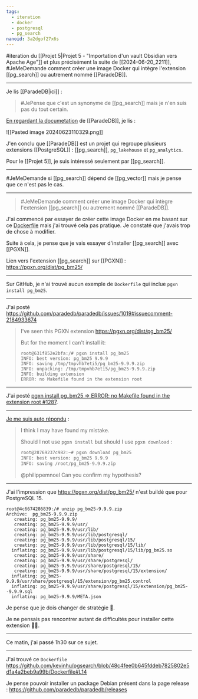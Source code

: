 ```yaml
---
tags:
  - iteration
  - docker
  - postgresql
  - pg_search
nanoid: 3a2dgof27x6s
---
```

#iteration du [[Projet 5|Projet 5 - "Importation d'un vault Obsidian vers Apache Age"]] et plus précisément la suite de [[2024-06-20_2211]], #JeMeDemande comment créer une image Docker qui intègre l'extension [[pg_search]] ou autrement nommé [[ParadeDB]].

---

Je lis [[ParadeDB|ici]] :

> #JePense que c'est un synonyme de [[pg_search]] mais je n'en suis pas du tout certain.

[En regardant la documetation](https://docs.paradedb.com/deploy/pg_search) de [[ParadeDB]], je lis :

![[Pasted image 20240623110329.png]]

J'en conclu que [[ParadeDB]] est un projet qui regroupe plusieurs extensions [[PostgreSQL]] : [[pg_search]], `pg_lakehouse` et `pg_analytics`.

Pour le [[Projet 5]], je suis intéressé seulement par [[pg_search]].

---

#JeMeDemande si [[pg_search]] dépend de [[pg_vector]] mais je pense que ce n'est pas le cas.

---

> #JeMeDemande comment créer une image Docker qui intègre l'extension [[pg_search]] ou autrement nommé [[ParadeDB]].

J'ai commencé par essayer de créer cette image Docker en me basant sur ce [Dockerfile](https://github.com/paradedb/paradedb/blob/149f66db5cf691431797f59946343c15ab042850/docker/Dockerfile#L50) mais j'ai trouvé cela pas pratique. Je constaté que j'avais trop de chose à modifier.

Suite à cela, je pense que je vais essayer d'installer [[pg_search]] avec [[PGXN]].

Lien vers l'extension [[pg_search]] sur [[PGXN]] : https://pgxn.org/dist/pg_bm25/

---

Sur GitHub, je n'ai trouvé aucun exemple de `Dockerfile` qui inclue `pgxn install pg_bm25`.

---

J'ai posté https://github.com/paradedb/paradedb/issues/1019#issuecomment-2184933674

> I've seen this PGXN extension https://pgxn.org/dist/pg_bm25/
> 
> But for the moment I can't install it:
> 
> ```
> root@631f852e2bfa:/# pgxn install pg_bm25
> INFO: best version: pg_bm25 9.9.9
> INFO: saving /tmp/tmpvhb7eti5/pg_bm25-9.9.9.zip
> INFO: unpacking: /tmp/tmpvhb7eti5/pg_bm25-9.9.9.zip
> INFO: building extension
> ERROR: no Makefile found in the extension root
> ```

---

J'ai posté [pgxn install pg_bm25 => ERROR: no Makefile found in the extension root #1287](https://github.com/orgs/paradedb/discussions/1287).

---

[Je me suis auto répondu](https://github.com/orgs/paradedb/discussions/1287#discussioncomment-9851045) :

> I think I may have found my mistake.
> 
> Should I not use `pgxn install` but should I use `pgxn download` :
> 
> ```sh
> root@28769237c982:~# pgxn download pg_bm25
> INFO: best version: pg_bm25 9.9.9
> INFO: saving /root/pg_bm25-9.9.9.zip
> ```
> 
> @philippemnoel Can you confirm my hypothesis?

---

J'ai l'impression que https://pgxn.org/dist/pg_bm25/ n'est buildé que pour PostgreSQL 15.

```
root@4c6674286839:/# unzip pg_bm25-9.9.9.zip
Archive:  pg_bm25-9.9.9.zip
   creating: pg_bm25-9.9.9/
   creating: pg_bm25-9.9.9/usr/
   creating: pg_bm25-9.9.9/usr/lib/
   creating: pg_bm25-9.9.9/usr/lib/postgresql/
   creating: pg_bm25-9.9.9/usr/lib/postgresql/15/
   creating: pg_bm25-9.9.9/usr/lib/postgresql/15/lib/
  inflating: pg_bm25-9.9.9/usr/lib/postgresql/15/lib/pg_bm25.so
   creating: pg_bm25-9.9.9/usr/share/
   creating: pg_bm25-9.9.9/usr/share/postgresql/
   creating: pg_bm25-9.9.9/usr/share/postgresql/15/
   creating: pg_bm25-9.9.9/usr/share/postgresql/15/extension/
  inflating: pg_bm25-9.9.9/usr/share/postgresql/15/extension/pg_bm25.control
  inflating: pg_bm25-9.9.9/usr/share/postgresql/15/extension/pg_bm25--9.9.9.sql
  inflating: pg_bm25-9.9.9/META.json
```

Je pense que je dois changer de stratégie 🤔.

Je ne pensais pas rencontrer autant de difficultés pour installer cette extension 🤷‍♂️.

---

Ce matin, j'ai passé 1h30 sur ce sujet.

---

J'ai trouvé ce `Dockerfile` https://github.com/kevinhu/pgsearch/blob/48c4fee0b645fddeb7825802e5d1a4a2beb9a99b/Dockerfile#L14

Je pense pouvoir installer un package Debian présent dans la page release : https://github.com/paradedb/paradedb/releases
